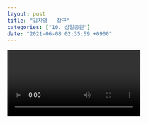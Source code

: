 ```yaml
---
layout: post
title: "김지영 - 장구"
categories: ["10. 삼일공원"]
date: "2021-06-08 02:35:59 +0900"
---
```

<video class="post-video" controls>

    <source src='{{ "assets/videos/10. 삼일공원/05.mp4" | relative_url }}'
            type="video/mp4">

    Sorry, your browser doesn't support embedded videos.
</video>
